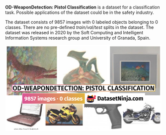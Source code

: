 **OD-WeaponDetection: Pistol Classification** is a dataset for a classification task. Possible applications of the dataset could be in the safety industry. 

The dataset consists of 9857 images with 0 labeled objects belonging to 0 classes. There are no pre-defined <i>train/val/test</i> splits in the dataset. The dataset was released in 2020 by the Soft Computing and Intelligent Information Systems research group and University of Granada, Spain.

<img src="https://github.com/dataset-ninja/od-weapon-detection-pistol-classification/raw/main/visualizations/poster.png">
